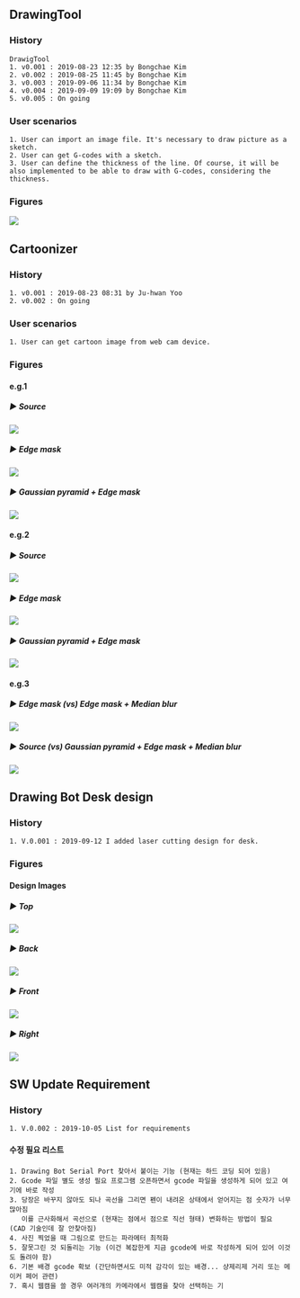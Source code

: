 ## DrawingTool
  ### History
    DrawigTool
    1. v0.001 : 2019-08-23 12:35 by Bongchae Kim
    2. v0.002 : 2019-08-25 11:45 by Bongchae Kim
    3. v0.003 : 2019-09-06 11:34 by Bongchae Kim
    4. v0.004 : 2019-09-09 19:09 by Bongchae Kim
    5. v0.005 : On going

  ### User scenarios
    1. User can import an image file. It's necessary to draw picture as a sketch.
    2. User can get G-codes with a sketch.
    3. User can define the thickness of the line. Of course, it will be also implemented to be able to draw with G-codes, considering the thickness.

  ### Figures
<img src="https://github.com/electop/AI_Driven_Robot_Development/blob/master/drawingTool/images/Screenshot%20from%202019-08-27%2003-17-05.png?raw=true"><br>

## Cartoonizer
  ### History
    1. v0.001 : 2019-08-23 08:31 by Ju-hwan Yoo
    2. v0.002 : On going

  ### User scenarios
    1. User can get cartoon image from web cam device.

  ### Figures
  #### e.g.1
  ##### ▶ Source
  <img src="https://github.com/electop/AI_Driven_Robot_Development/blob/master/drawingTool/images/img_example.jpg"><br>
  ##### ▶ Edge mask
  <img src="https://github.com/electop/AI_Driven_Robot_Development/blob/master/drawingTool/images/Screenshot%20from%202019-09-01%2009-03-38.png"><br>
  ##### ▶ Gaussian pyramid + Edge mask
  <img src="https://github.com/electop/AI_Driven_Robot_Development/blob/master/drawingTool/images/Screenshot%20from%202019-09-01%2009-03-29.png"><br>
  #### e.g.2
  ##### ▶ Source
  <img src="https://github.com/electop/AI_Driven_Robot_Development/blob/master/drawingTool/images/screen_capture.jpg"><br>
  ##### ▶ Edge mask
  <img src="https://github.com/electop/AI_Driven_Robot_Development/blob/master/drawingTool/images/screen_capture_cartoonized_mask_2019-09-01%2010:24:24.272818.jpg"><br>
  ##### ▶ Gaussian pyramid + Edge mask
  <img src="https://github.com/electop/AI_Driven_Robot_Development/blob/master/drawingTool/images/screen_capture_cartoonized_2019-09-01%2010:24:24.272818.jpg"><br>
  #### e.g.3
  ##### ▶ Edge mask (vs) Edge mask + Median blur
  <img src="https://github.com/electop/AI_Driven_Robot_Development/blob/master/drawingTool/images/Screenshot%20from%202019-09-02%2008-02-05.png"><br>
  ##### ▶ Source (vs) Gaussian pyramid + Edge mask + Median blur
  <img src="https://github.com/electop/AI_Driven_Robot_Development/blob/master/drawingTool/images/Screenshot%20from%202019-09-02%2008-01-49.png"><br>

## Drawing Bot Desk design
  ### History
    1. V.0.001 : 2019-09-12 I added laser cutting design for desk.
    
  ### Figures
  #### Design Images
  ##### ▶ Top
  <img src="https://github.com/electop/AI_Driven_Robot_Development/blob/master/drawingTool/images/plate_top-20190911.png?raw=true"><br>
  ##### ▶ Back
  <img src="https://github.com/electop/AI_Driven_Robot_Development/blob/master/drawingTool/images/plate_back-20190911.png?raw=true"><br>
  ##### ▶ Front
  <img src="https://github.com/electop/AI_Driven_Robot_Development/blob/master/drawingTool/images/plate_front-20190911.png?raw=true"><br>
  ##### ▶ Right
  <img src="https://github.com/electop/AI_Driven_Robot_Development/blob/master/drawingTool/images/plate_right-20190911.png?raw=true"><br>

## SW Update Requirement
  ### History
    1. V.0.002 : 2019-10-05 List for requirements
  #### 수정 필요 리스트
    1. Drawing Bot Serial Port 찾아서 붙이는 기능 (현재는 하드 코딩 되어 있음)
    2. Gcode 파일 별도 생성 필요 프로그램 오픈하면서 gcode 파일을 생성하게 되어 있고 여기에 바로 작성
    3. 당장은 바꾸지 않아도 되나 곡선을 그리면 펜이 내려온 상태에서 얻어지는 점 숫자가 너무 많아짐
       이를 근사화해서 곡선으로 (현재는 점에서 점으로 직선 형태) 변화하는 방법이 필요 (CAD 기술인데 잘 안찾아짐)
    4. 사진 찍었을 때 그림으로 만드는 파라메터 최적화
    5. 잘못그린 것 되돌리는 기능 (이건 복잡한게 지금 gcode에 바로 작성하게 되어 있어 이것도 돌려야 함)
    6. 기본 배경 gcode 확보 (간단하면서도 미적 감각이 있는 배경... 샹제리제 거리 또는 메이커 페어 관련)
    7. 혹시 웹캠을 쓸 경우 여러개의 카메라에서 웹캠을 찾아 선택하는 기
   
  
